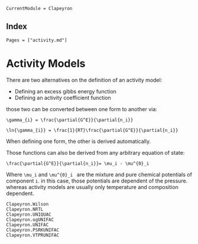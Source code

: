 ```@meta
CurrentModule = Clapeyron
```

## Index

```@index
Pages = ["activity.md"]
```

# Activity Models

There are two alternatives on the definition of an activity model:
- Defining an excess gibbs energy function
- Defining an activity coefficient function

those two can be converted between one form to another via:

``\gamma_{i} = \frac{\partial{G^E}}{\partial{n_i}}``

``\ln{\gamma_{i}} = \frac{1}{RT}\frac{\partial{G^E}}{\partial{n_i}}``

When defining one form, the other is derived automatically.

Those functions can also be derived from any arbitrary equation of state:

``\frac{\partial{G^E}}{\partial{n_i}}= \mu_i - \mu^{0}_i``

Where ``\mu_i`` and ``\mu^{0}_i `` are the mixture and pure chemical potentials of component `i`. in this case, those potentials are dependent of the pressure. whereas activity models are usually only temperature and composition dependent.

```@docs
Clapeyron.Wilson
Clapeyron.NRTL
Clapeyron.UNIQUAC
Clapeyron.ogUNIFAC
Clapeyron.UNIFAC
Clapeyron.PSRKUNIFAC
Clapeyron.VTPRUNIFAC
```








